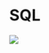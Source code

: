 # SQL
<img src="{https://img.shields.io/badge/MySQL-005C84?style=for-the-badge&logo=mysql&logoColor=white}" />

